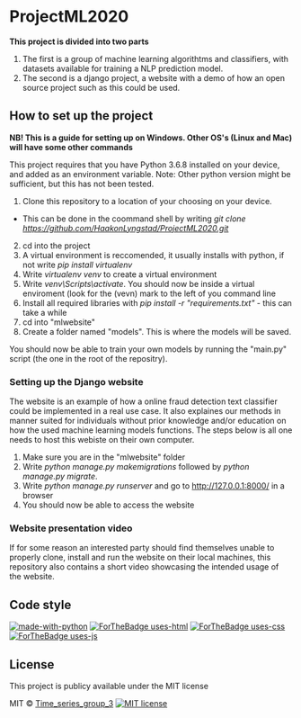 # ProjectML2020


 
**This project is divided into two parts**

1. The first is a group of machine learning algorithtms and classifiers, with datasets available for training a NLP prediction model.
2. The second is a django project, a website with a demo of how an open source project such as this could be used.

## How to set up the project

**NB! This is a guide for setting up on Windows. Other OS's (Linux and Mac) will have some other commands**

This project requires that you have Python 3.6.8 installed on your device, and added as an environment variable. 
Note: Other python version might be sufficient, but this has not been tested.

1. Clone this repository to a location of your choosing on your device. 
  - This can be done in the coommand shell by writing *git clone https://github.com/HaakonLyngstad/ProjectML2020.git*
  
2. cd into the project
3. A virtual environment is reccomended, it usually installs with python, if not write *pip install virtualenv*
3. Write *virtualenv venv* to create a virtual environment
4. Write *venv\Scripts\activate*. You should now be inside a virtual enviroment (look for the (vevn) mark to the left of you command line
5. Install all required libraries with *pip install -r "requirements.txt"* - this can take a while
6. cd into "mlwebsite"
7. Create a folder named "models". This is where the models will be saved.

You should now be able to train your own models by running the "main.py" script (the one in the root of the repositry).

### Setting up the Django website

The website is an example of how a online fraud detection text classifier could be implemented in a real use case. It also explaines our methods in manner
suited for individuals without prior knowledge and/or education on how the used machine learning models functions. The steps below is all one needs to host 
this webiste on their own computer.

1. Make sure you are in the "mlwebsite" folder
3. Write *python manage.py makemigrations* followed by *python manage.py migrate*.
4. Write *python manage.py runserver* and go to http://127.0.0.1:8000/ in a browser
5. You should now be able to access the website

### Website presentation video

If for some reason an interested party should find themselves unable to properly clone, install and run the website
on their local machines, this repository also contains a short video showcasing the intended usage of the website. 

## Code style

[![made-with-python](https://img.shields.io/badge/Made%20with-Python-1f425f.svg)](https://www.python.org/)
[![ForTheBadge uses-html](http://ForTheBadge.com/images/badges/uses-html.svg)](http://ForTheBadge.com)
[![ForTheBadge uses-css](http://ForTheBadge.com/images/badges/uses-css.svg)](http://ForTheBadge.com)
[![ForTheBadge uses-js](http://ForTheBadge.com/images/badges/uses-js.svg)](http://ForTheBadge.com)


## License
This project is publicy available under the MIT license

MIT © [Time_series_group_3]()
[![MIT license](https://img.shields.io/badge/License-MIT-blue.svg)](https://lbesson.mit-license.org/)

